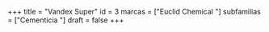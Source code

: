 +++
title = "Vandex Super"
id = 3
marcas = ["Euclid Chemical "]
subfamilias = ["Cementicia	"]
draft = false
+++

<!--more-->